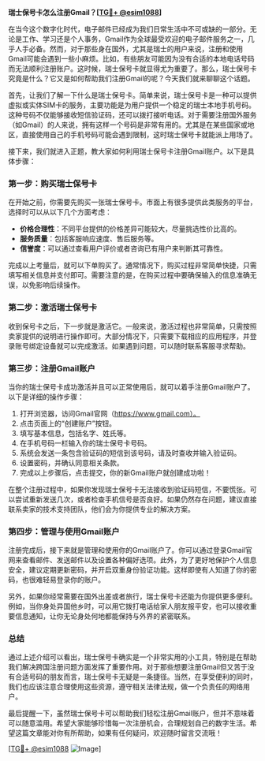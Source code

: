 **瑞士保号卡怎么注册Gmail？[[TG💪+ @esim1088](https://t.me/s/esim1088)]**

在当今这个数字化时代，电子邮件已经成为我们日常生活中不可或缺的一部分。无论是工作、学习还是个人事务，Gmail作为全球最受欢迎的电子邮件服务之一，几乎人手必备。然而，对于那些身在国外，尤其是瑞士的用户来说，注册和使用Gmail可能会遇到一些小麻烦。比如，有些朋友可能因为没有合适的本地电话号码而无法顺利注册账户。这时候，瑞士保号卡就显得尤为重要了。那么，瑞士保号卡究竟是什么？它又是如何帮助我们注册Gmail的呢？今天我们就来聊聊这个话题。

首先，让我们了解一下什么是瑞士保号卡。简单来说，瑞士保号卡是一种可以提供虚拟或实体SIM卡的服务，主要功能是为用户提供一个稳定的瑞士本地手机号码。这种号码不仅能够接收短信验证码，还可以拨打接听电话。对于需要注册国外服务（如Gmail）的人来说，拥有这样一个号码是非常有用的。尤其是在某些国家或地区，直接使用自己的手机号码可能会遇到限制，这时瑞士保号卡就能派上用场了。

接下来，我们就进入正题，教大家如何利用瑞士保号卡注册Gmail账户。以下是具体步骤：

### 第一步：购买瑞士保号卡

在开始之前，你需要先购买一张瑞士保号卡。市面上有很多提供此类服务的平台，选择时可以从以下几个方面考虑：
- **价格合理性**：不同平台提供的价格差异可能较大，尽量挑选性价比高的。
- **服务质量**：包括客服响应速度、售后服务等。
- **信誉度**：可以通过查看用户评价或者咨询已有用户来判断其可靠性。

完成以上考量后，就可以下单购买了。通常情况下，购买过程非常简单快捷，只需填写相关信息并支付即可。需要注意的是，在购买过程中要确保输入的信息准确无误，以免影响后续操作。

### 第二步：激活瑞士保号卡

收到保号卡之后，下一步就是激活它。一般来说，激活过程也非常简单，只需按照卖家提供的说明进行操作即可。大部分情况下，只需要下载相应的应用程序，并登录账号绑定设备就可以完成激活。如果遇到问题，可以随时联系客服寻求帮助。

### 第三步：注册Gmail账户

当你的瑞士保号卡成功激活并且可以正常使用后，就可以着手注册Gmail账户了。以下是详细的操作步骤：

1. 打开浏览器，访问Gmail官网（https://www.gmail.com）。
2. 点击页面上的“创建账户”按钮。
3. 填写基本信息，包括名字、姓氏等。
4. 在手机号码一栏输入你的瑞士保号卡号码。
5. 系统会发送一条包含验证码的短信到该号码，请及时查收并输入验证码。
6. 设置密码，并确认同意相关条款。
7. 完成以上步骤后，点击提交，你的新Gmail账户就创建成功啦！

在整个注册过程中，如果你发现瑞士保号卡无法接收到验证码短信，不要慌张。可以尝试重新发送几次，或者检查手机信号是否良好。如果仍然存在问题，建议直接联系卖家的技术支持团队，他们会为你提供专业的解决方案。

### 第四步：管理与使用Gmail账户

注册完成后，接下来就是管理和使用你的Gmail账户了。你可以通过登录Gmail官网来查看邮件、发送邮件以及设置各种偏好选项。此外，为了更好地保护个人信息安全，建议定期更新密码，并开启双重身份验证功能。这样即使有人知道了你的密码，也很难轻易登录你的账户。

另外，如果你经常需要在国外出差或者旅行，瑞士保号卡还能为你提供更多便利。例如，当你身处异国他乡时，可以用它拨打电话给家人朋友报平安，也可以接收重要信息通知，让你无论身处何地都能保持与外界的紧密联系。

### 总结

通过上述介绍可以看出，瑞士保号卡确实是一个非常实用的小工具，特别是在帮助我们解决跨国注册问题方面发挥了重要作用。对于那些想要注册Gmail但又苦于没有合适号码的朋友而言，瑞士保号卡无疑是一条捷径。当然，在享受便利的同时，我们也应该注意合理使用这些资源，遵守相关法律法规，做一个负责任的网络用户。

最后提醒一下，虽然瑞士保号卡可以帮助我们轻松注册Gmail账户，但并不意味着可以随意滥用。希望大家能够珍惜每一次注册机会，合理规划自己的数字生活。希望这篇文章能对你有所帮助，如果有任何疑问，欢迎随时留言交流哦！

[[TG💪+ @esim1088](https://t.me/s/esim1088) ![Image](https://i.postimg.cc/4NQfJmqS/Snipaste-2025-05-13-00-14-12.png)]
